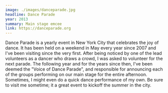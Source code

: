 ```yaml
---
image: ./images/danceparade.jpg
headline: Dance Parade
year: 2013
summary: Main stage emcee
link: https://danceparade.org
---
```

Dance Parade is a yearly event in New York City that celebrates the joy of dance. It has been held on a weekend in May every year since 2007 and I've been visiting since the very first. After being noticed by one of the lead volunteers as a dancer who draws a crowd, I was asked to volunteer for the next parade. The following year and for the years since then, I've been deemed the "Voice of Dance Parade", and responsible for announcing each of the groups performing on our main stage for the entire afternoon. Sometimes, I might even do a quick dance performance of my own. Be sure to visit me sometime; it a great event to kickoff the summer in the city.